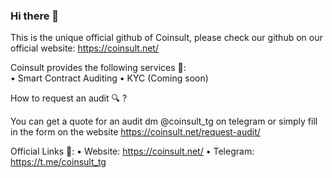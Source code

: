 ### Hi there 👋

This is the unique official github of Coinsult, please check our github on our official website: https://coinsult.net/

Coinsult provides the following services 🎯:<br>
• Smart Contract Auditing
• KYC (Coming soon)

How to request an audit 🔍 ?

You can get a quote for an audit dm @coinsult_tg on telegram or simply fill in the form on the website https://coinsult.net/request-audit/

Official Links 🔗:
• Website: https://coinsult.net/
• Telegram: https://t.me/coinsult_tg
